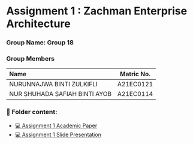 # Assignment 1 : Zachman Enterprise Architecture

### Group Name: Group 18
### Group Members

| Name                                     | Matric No. |
| :---------------------------------------- | :-------------: |
| NURUNNAJWA BINTI ZULKIFLI         |A21EC0121     |
| NUR SHUHADA SAFIAH BINTI AYOB        |A21EC0114    |

### 📂 Folder content:
* [💻 Assignment 1 Academic Paper](https://github.com/Nurunnajwa12/Academic-Paper-EIS-2024/blob/patch-1/Group%2018/Group%2018%20Zachman.pdf)
* [💻 Assignment 1  Slide Presentation]()

